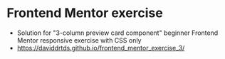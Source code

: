 # Frontend Mentor exercise
- Solution for "3-column preview card component" beginner Frontend Mentor responsive exercise with CSS only
- https://daviddrtds.github.io/frontend_mentor_exercise_3/

